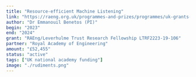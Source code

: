 ```yaml
---
title: "Resource-efficient Machine Listening"
link: "https://raeng.org.uk/programmes-and-prizes/programmes/uk-grants-and-prizes/support-for-research/research-awardees/leverhulme-awardees/leverhulme-trust-research-fellows-2023-2024/dr-emmanouil-benetos"
author: "Dr Emmanouil Benetos (PI)"
begin: "2023"
end: "2024"
grant: "RAEng/Leverhulme Trust Research Fellowship LTRF2223-19-106"
partner: "Royal Academy of Engineering"
amount: "£52,455"
status: "active"
tags: ["UK national academy funding"]
image: "./rudiments.png"
---
```

